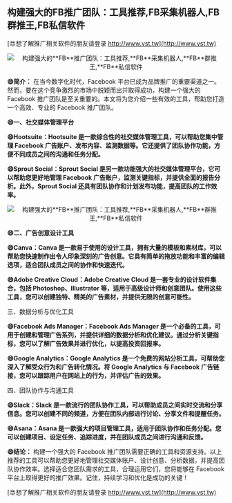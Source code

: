 ## **构建强大的**FB**推广团队：工具推荐,**FB**采集机器人,**FB**群推王,**FB**私信软件**

[😍想了解推广相关软件的朋友请登录 http://www.vst.tw](http://www.vst.tw)

 <center><img src="https://vst.tw/MP4/tuiguang/png/1.png" alt="构建强大的**FB**推广团队：工具推荐,**FB**采集机器人,**FB**群推王,**FB**私信软件"></center>

**😄简介：**
在当今数字化时代，Facebook 平台已成为品牌推广的重要渠道之一。然而，要在这个竞争激烈的市场中脱颖而出并取得成功，构建一个强大的 Facebook 推广团队是至关重要的。本文将为您介绍一些有效的工具，帮助您打造一个高效、专业的 Facebook 推广团队。

**😄一、社交媒体管理平台**

**😄Hootsuite：Hootsuite 是一款综合性的社交媒体管理工具，可以帮助您集中管理 Facebook 广告账户、发布内容、监测数据等。它还提供了团队协作功能，方便不同成员之间的沟通和任务分配。**

**😄Sprout Social：Sprout Social 是另一款功能强大的社交媒体管理平台，它可以帮助您更好地管理 Facebook 广告账户，监测关键指标，并提供全面的报告分析。此外，Sprout Social 还具有团队协作和计划发布功能，提高团队的工作效率。**

 <center><img src="https://vst.tw/MP4/tuiguang/png/3.png" alt="构建强大的**FB**推广团队：工具推荐,**FB**采集机器人,**FB**群推王,**FB**私信软件"></center>

**😄二、广告创意设计工具**

**😄Canva：Canva 是一款易于使用的设计工具，拥有大量的模板和素材库，可以帮助您快速制作出令人印象深刻的广告创意。它具有简单的拖放功能和丰富的编辑选项，适合团队成员之间的协作和快速迭代。**

**😄Adobe Creative Cloud：Adobe Creative Cloud 是一套专业的设计软件集合，包括 Photoshop、Illustrator 等，适用于高级设计师和创意团队。使用这些工具，您可以创建独特、精美的广告素材，并提供无限的创意可能性。**

三、数据分析与优化工具

**😄Facebook Ads Manager：Facebook Ads Manager 是一个必备的工具，可用于创建和管理广告系列，并提供详细的数据分析和优化建议。通过分析关键指标，您可以了解广告效果并进行优化，以提高投资回报率。**

**😄Google Analytics：Google Analytics 是一个免费的网站分析工具，可帮助您深入了解受众行为和广告转化情况。将 Google Analytics 与 Facebook 广告链接，您可以跟踪用户在网站上的行为，并评估广告的效果。**

四、团队协作与沟通工具

**😄Slack：Slack 是一款流行的团队协作工具，可以帮助成员之间实时交流和分享信息。您可以创建不同的频道，方便在团队内部进行讨论、分享文件和提醒任务。**

**😄Asana：Asana 是一款强大的项目管理工具，适用于团队协作和任务分配。您可以创建项目、设定任务、追踪进度，并在团队成员之间进行沟通和反馈。**

**😄结论：**
构建一个强大的 Facebook 推广团队需要正确的工具和资源支持。以上推荐的工具可以帮助您更好地管理社交媒体账户、设计创意、分析数据，并提高团队协作效率。选择适合您团队需求的工具，合理运用它们，您将能够在 Facebook 平台上取得更好的推广效果。记住，持续学习和优化是成功的关键！

[😍想了解推广相关软件的朋友请登录 http://www.vst.tw](http://www.vst.tw)



